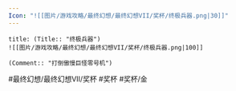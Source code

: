 ```yaml
---
Icon: "![[图片/游戏攻略/最终幻想/最终幻想VII/奖杯/终极兵器.png|30]]"
---
```

```ad-common-gold-trophy
title: (Title:: "终极兵器")
![[图片/游戏攻略/最终幻想/最终幻想VII/奖杯/终极兵器.png|100]]

(Comment:: "打倒傲慢巨怪零号机")
```

#最终幻想/最终幻想VII/奖杯 #奖杯 #奖杯/金

